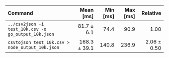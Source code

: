 | Command | Mean [ms] | Min [ms] | Max [ms] | Relative |
|:---|---:|---:|---:|---:|
| `../csv2json -i test_10k.csv -o go_output_10k.json` | 81.7 ± 6.1 | 74.4 | 90.9 | 1.00 |
| `csvtojson test_10k.csv > node_output_10k.json` | 168.3 ± 39.1 | 140.8 | 236.9 | 2.06 ± 0.50 |
